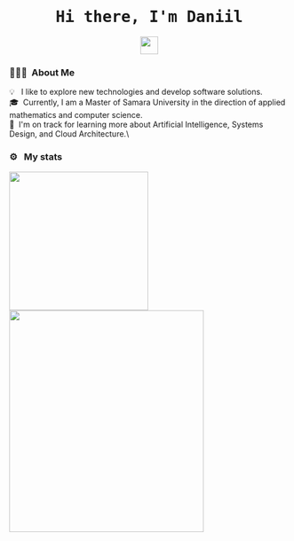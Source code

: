 <div id="header" align="center">
  <h1><tt> Hi there, I'm Daniil </tt> </h1>
  <img src="https://github.com/blackcater/blackcater/raw/main/images/Hi.gif" height="32"/>
</div>

### 👨🏻‍💻 &nbsp;About Me
💡 &nbsp; I like to explore new technologies and develop software solutions.\
🎓&nbsp; Currently, I am a Master of Samara University in the direction of applied mathematics and computer science.\
🌱 &nbsp;I'm on track for learning more about Artificial Intelligence, Systems Design, and Cloud Architecture.\

### ⚙️ &nbsp; My stats
<a href="https://leetcode.com/Tencay/">
  <img height=250 align="center" src="https://leetcode.card.workers.dev/Tencay?theme=auto&font=source_code_pro&extension=null" />
</a>
<a href="https://leetcode.com/Tencay/">
  <img height=400 width=350 align="center" src="https://github-readme-stats.vercel.app/api/top-langs/?username=Lilpank&layout=normal&theme=dark" />
</a>
